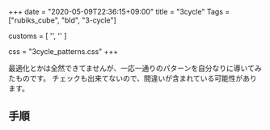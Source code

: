 +++
date = "2020-05-09T22:36:15+09:00"
title = "3cycle"
Tags = ["rubiks_cube", "bld", "3-cycle"]

customs = [
  '<link rel="stylesheet" href="https://cdnjs.cloudflare.com/ajax/libs/izimodal/1.4.2/css/iziModal.css" integrity="sha256-m/nnXscwkcMbAFsUOys9WKr+MzlZz3q7EcJpkOxItaU=" crossorigin="anonymous" />',
  '<script src="https://cdnjs.cloudflare.com/ajax/libs/izimodal/1.4.2/js/iziModal.js" integrity="sha256-rPSLT4QVhivrxPwK7xeqPLVWDDtc2YHkZHVxs1I6u9Y=" crossorigin="anonymous"></script>'
]

css = "3cycle_patterns.css"
+++

最適化とかは全然できてませんが、一応一通りのパターンを自分なりに導いてみたものです。
チェックも出来てないので、間違いが含まれている可能性があります。

## 手順

<div id="patterns"></div>

<script src="/rubiks_cube/js/3cycle_patterns.js"></script>
